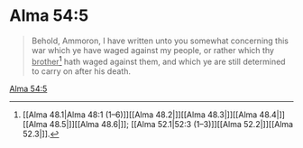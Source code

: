 # Alma 54:5

> Behold, Ammoron, I have written unto you somewhat concerning this war which ye have waged against my people, or rather which thy <u>brother</u>[^a] hath waged against them, and which ye are still determined to carry on after his death.

[Alma 54:5](https://www.churchofjesuschrist.org/study/scriptures/bofm/alma/54?lang=eng&id=p5#p5)


[^a]: [[Alma 48.1|Alma 48:1 (1–6)]][[Alma 48.2|]][[Alma 48.3|]][[Alma 48.4|]][[Alma 48.5|]][[Alma 48.6|]]; [[Alma 52.1|52:3 (1–3)]][[Alma 52.2|]][[Alma 52.3|]].  
